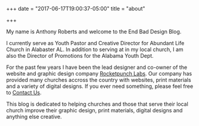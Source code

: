 +++
date = "2017-06-17T19:00:37-05:00"
title = "about"

+++

My name is Anthony Roberts and welcome to the End Bad Design Blog.

I currently serve as Youth Pastor and Creative Director for Abundant Life Church in Alabaster AL. In addition to serving at in my local church, I am also the Director of Promotions for the Alabama Youth Dept.

For the past few years I have been the lead designer and co-owner of the website and graphic design company [Rocketpunch Labs](https://www.rocketpunchlabs.com "Rocketpunch Labs"). Our company has provided many churches accross the country with websites, print materials and a variety of digital designs. If you ever need something, please feel free to [Contact Us](mailto:rocketpunchlabs@gmail.com?subject=End%20Bad%20Design "Contact Rocketpunch Labs"). 

This blog is dedicated to helping churches and those that serve their local church improve their graphic design, print materials, digital designs and anything else creative.
